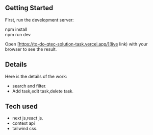 ## Getting Started

First, run the development server:

npm install </br>
npm run dev

Open [https://to-do-qtec-solution-task.vercel.app/](live link) with your browser to see the result.

## Details

Here is the details of the work:

- search and filter.
- Add task,edit task,delete task.

## Tech used

- next js,react js.
- context api
- tailwind css.
